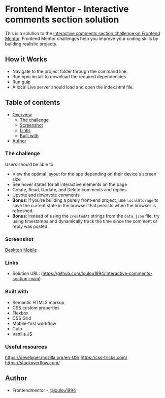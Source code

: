# Frontend Mentor - Interactive comments section solution

This is a solution to the [Interactive comments section challenge on Frontend Mentor](https://www.frontendmentor.io/challenges/interactive-comments-section-iG1RugEG9). Frontend Mentor challenges help you improve your coding skills by building realistic projects.

## How it Works

- Navigate to the project folder through the command line.
- Run npm install to download the required dependencies
- Run gulp
- A local Live server should load and open the index.html file.

## Table of contents

- [Overview](#overview)
  - [The challenge](#the-challenge)
  - [Screenshot](#screenshot)
  - [Links](#links)
  - [Built with](#built-with)
- [Author](#author)

### The challenge

Users should be able to:

- View the optimal layout for the app depending on their device's screen size
- See hover states for all interactive elements on the page
- Create, Read, Update, and Delete comments and replies
- Upvote and downvote comments
- **Bonus**: If you're building a purely front-end project, use `localStorage` to save the current state in the browser that persists when the browser is refreshed.
- **Bonus**: Instead of using the `createdAt` strings from the `data.json` file, try using timestamps and dynamically track the time since the comment or reply was posted.

### Screenshot

[Desktop](./screenshots/Desktop.png)
[Mobile](./screenshots/Mobile.png)

### Links

- Solution URL: (https://github.com/loulou1994/Interactive-comments-section-main)

### Built with
- Semantic HTML5 markup
- CSS custom properties
- Flexbox
- CSS Grid
- Mobile-first workflow
- Gulp
- Vanilla JS

### Useful resources

https://developer.mozilla.org/en-US/
https://css-tricks.com/
https://stackoverflow.com/

## Author

- Frontendmentor - [@loulou1994](https://www.frontendmentor.io/profile/loulou1994)
